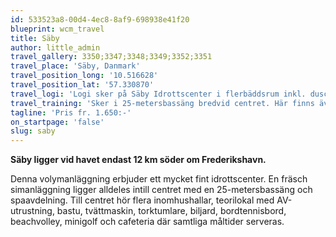 ```yaml
---
id: 533523a8-00d4-4ec8-8af9-698938e41f20
blueprint: wcm_travel
title: Säby
author: little_admin
travel_gallery: 3350;3347;3348;3349;3352;3351
travel_place: 'Säby, Danmark'
travel_position_long: '10.516628'
travel_position_lat: '57.330870'
travel_logi: 'Logi sker på Säby Idrottscenter i flerbäddsrum inkl. dusch/WC eller i korridoren.'
travel_training: 'Sker i 25-metersbassäng bredvid centret. Här finns även flertalet gräsplaner samt två fullstora idrottshallar för alla bollsporter och en mindre gymnastikhall.'
tagline: 'Pris fr. 1.650:-'
on_startpage: 'false'
slug: saby
---
```

<p><strong>Säby ligger vid havet endast 12 km söder om Frederikshavn.</strong></p>
<p>Denna volymanläggning erbjuder ett mycket fint idrottscenter. En fräsch simanläggning ligger alldeles intill centret med en 25-metersbassäng och spaavdelning. Till centret hör flera inomhushallar, teorilokal med AV-utrustning, bastu, tvättmaskin, torktumlare, biljard, bordtennisbord, beachvolley, minigolf och cafeteria där samtliga måltider serveras.</p>
